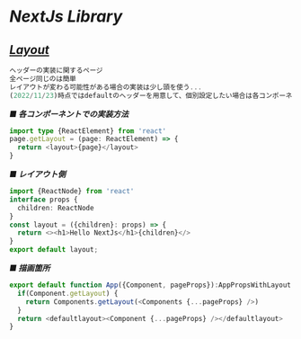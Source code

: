 # ***NextJs Library***  

## ***[Layout](https://nextjs.org/docs/basic-features/layouts)***
```typescript
ヘッダーの実装に関するページ
全ページ同じのは簡単
レイアウトが変わる可能性がある場合の実装は少し頭を使う...
(2022/11/23)時点ではdefaultのヘッダーを用意して、個別設定したい場合は各コンポーネントで実装をするようになっている
```
***■ 各コンポーネントでの実装方法***
```typescript
import type {ReactElement} from 'react'
page.getLayout = (page: ReactElement) => {
  return <layout>{page}</layout>
}
```
***■ レイアウト側***
```typescript
import {ReactNode} from 'react'
interface props {
  children: ReactNode
}
const layout = ({children}: props) => {
  return <><h1>Hello NextJs</h1>{children}</>
}
export default layout;
```
***■ 描画箇所***
```typescript
export default function App({Component, pageProps}):AppPropsWithLayout {
  if(Component.getLayout) {
    return Components.getLayout(<Components {...pageProps} />)
  }
  return <defaultlayout><Component {...pageProps} /></defaultlayout>
}
```